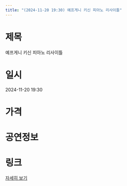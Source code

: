 ```yaml
---
title: "(2024-11-20 19:30) 예프게니 키신 피아노 리사이틀"
---
```


# 제목
예프게니 키신 피아노 리사이틀

# 일시
2024-11-20 19:30

# 가격


# 공연정보
  
  


# 링크
[자세히 보기](https://www.sac.or.kr/site/main/show/show_view?SN=60822 "https://www.sac.or.kr/site/main/show/show_view?SN=60822")
